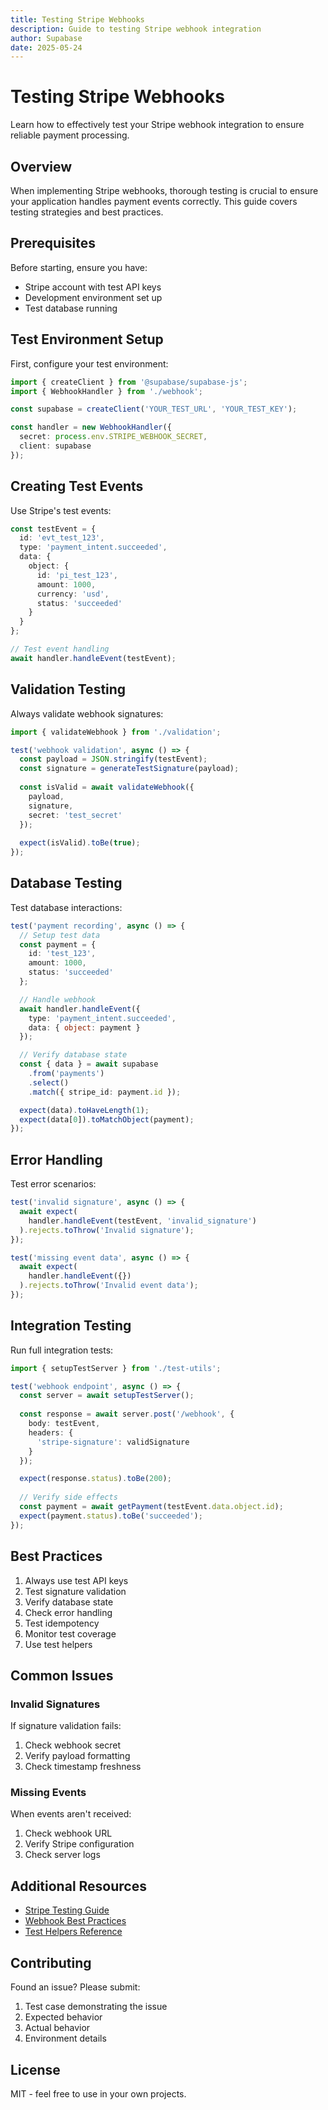 ```yaml
---
title: Testing Stripe Webhooks
description: Guide to testing Stripe webhook integration
author: Supabase
date: 2025-05-24
---
```


# Testing Stripe Webhooks

Learn how to effectively test your Stripe webhook integration to ensure reliable payment processing.

## Overview

When implementing Stripe webhooks, thorough testing is crucial to ensure your application handles payment events correctly. This guide covers testing strategies and best practices.

## Prerequisites

Before starting, ensure you have:

- Stripe account with test API keys
- Development environment set up
- Test database running

## Test Environment Setup

First, configure your test environment:

```typescript
import { createClient } from '@supabase/supabase-js';
import { WebhookHandler } from './webhook';

const supabase = createClient('YOUR_TEST_URL', 'YOUR_TEST_KEY');

const handler = new WebhookHandler({
  secret: process.env.STRIPE_WEBHOOK_SECRET,
  client: supabase
});
```

## Creating Test Events

Use Stripe's test events:

```typescript
const testEvent = {
  id: 'evt_test_123',
  type: 'payment_intent.succeeded',
  data: {
    object: {
      id: 'pi_test_123',
      amount: 1000,
      currency: 'usd',
      status: 'succeeded'
    }
  }
};

// Test event handling
await handler.handleEvent(testEvent);
```

## Validation Testing

Always validate webhook signatures:

```typescript
import { validateWebhook } from './validation';

test('webhook validation', async () => {
  const payload = JSON.stringify(testEvent);
  const signature = generateTestSignature(payload);
  
  const isValid = await validateWebhook({
    payload,
    signature,
    secret: 'test_secret'
  });
  
  expect(isValid).toBe(true);
});
```

## Database Testing

Test database interactions:

```typescript
test('payment recording', async () => {
  // Setup test data
  const payment = {
    id: 'test_123',
    amount: 1000,
    status: 'succeeded'
  };

  // Handle webhook
  await handler.handleEvent({
    type: 'payment_intent.succeeded',
    data: { object: payment }
  });

  // Verify database state
  const { data } = await supabase
    .from('payments')
    .select()
    .match({ stripe_id: payment.id });

  expect(data).toHaveLength(1);
  expect(data[0]).toMatchObject(payment);
});
```

## Error Handling

Test error scenarios:

```typescript
test('invalid signature', async () => {
  await expect(
    handler.handleEvent(testEvent, 'invalid_signature')
  ).rejects.toThrow('Invalid signature');
});

test('missing event data', async () => {
  await expect(
    handler.handleEvent({})
  ).rejects.toThrow('Invalid event data');
});
```

## Integration Testing

Run full integration tests:

```typescript
import { setupTestServer } from './test-utils';

test('webhook endpoint', async () => {
  const server = await setupTestServer();
  
  const response = await server.post('/webhook', {
    body: testEvent,
    headers: {
      'stripe-signature': validSignature
    }
  });

  expect(response.status).toBe(200);
  
  // Verify side effects
  const payment = await getPayment(testEvent.data.object.id);
  expect(payment.status).toBe('succeeded');
});
```

## Best Practices

1. Always use test API keys
2. Test signature validation
3. Verify database state
4. Check error handling
5. Test idempotency
6. Monitor test coverage
7. Use test helpers

## Common Issues

### Invalid Signatures

If signature validation fails:
1. Check webhook secret
2. Verify payload formatting
3. Check timestamp freshness

### Missing Events

When events aren't received:
1. Check webhook URL
2. Verify Stripe configuration
3. Check server logs

## Additional Resources

- [Stripe Testing Guide](https://stripe.com/docs/testing)
- [Webhook Best Practices](https://stripe.com/docs/webhooks/best-practices)
- [Test Helpers Reference](https://stripe.com/docs/webhooks/test-helpers)

## Contributing

Found an issue? Please submit:

1. Test case demonstrating the issue
2. Expected behavior
3. Actual behavior
4. Environment details

## License

MIT - feel free to use in your own projects.